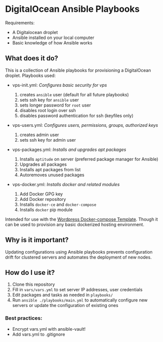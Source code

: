 # DigitalOcean Ansible Playbooks

Requirements:

* A Digitalocean droplet
* Ansible installed on your local computer
* Basic knowledge of how Ansible works

## What does it do? 

This is a collection of Ansible playbooks for provisioning a DigitalOcean droplet. Playbooks used: 

* vps-init.yml: _Configures basic security for vps_
	
	1. creates `ansible` user (default for all future playbooks)
	2. sets ssh key for `ansible` user
	3. sets longer password for `root` user
	4. disables root login over ssh
	5. disables password authentication for ssh (keyfiles only)

* vps-users.yml: _Configures users, permissions, groups, authorized keys_
	
	1. creates admin user
	2. sets ssh key for admin user

* vps-packages.yml: _Installs and upgrades apt packages_
	
	1. Installs `aptitude` on server (preferred package manager for Ansible)
	2. Upgrades all packages
	3. Installs apt packages from list
	4. Autoremoves unused packages

* vps-docker.yml: _Installs docker and related modules_
	
	1. Add Docker GPG key
	2. Add Docker repository
	3. Installs `docker-ce` and `docker-compose`
	4. Installs `docker` pip module


Intended for use with the [Wordpress Docker-compose Template](https://github.com/DaneHoffman/wp-docker-template). Though it can be used to provision any basic dockerized hosting environment. 

## Why is it important?

Updating configurations using Ansible playbooks prevents configuration drift for clustered servers and automates the deployment of new nodes.

## How do I use it? 

1. Clone this repository
2. Fill in `vars/vars.yml` to set server IP addresses, user credentials
3. Edit packages and tasks as needed in `playbooks/`
4. Run `ansible ./playbooks/main.yml` to automatically configure new servers or update the configuration of existing ones


### Best practices: 
* Encrypt vars.yml with ansible-vault! 
* Add vars.yml to .gitignore